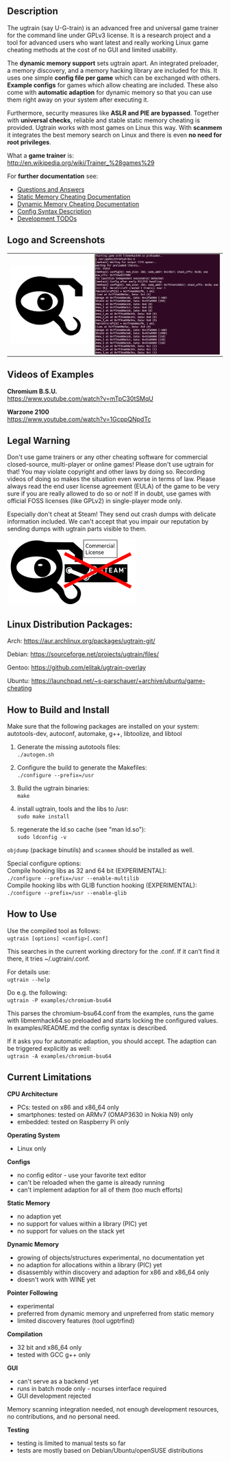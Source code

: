 ## Description

The ugtrain (say U-G-train) is an advanced free and universal game trainer for
the command line under GPLv3 license. It is a research project and a tool for
advanced users who want latest and really working Linux game cheating methods
at the cost of no GUI and limited usability.

The **dynamic memory support** sets ugtrain apart. An integrated preloader,
a memory discovery, and a memory hacking library are included for this.
It  uses one simple **config file per game** which can be exchanged
with others. **Example configs** for games which allow cheating are included.
These also come with **automatic adaption** for dynamic memory so that you can
use them right away on your system after executing it.

Furthermore, security measures like **ASLR and PIE are bypassed**. Together with
**universal checks**, reliable and stable static memory cheating is provided.
Ugtrain works with most games on Linux this way. With **scanmem** it integrates
the best memory search on Linux and there is even **no need for root
privileges**.

What a **game trainer** is: <br/>
http://en.wikipedia.org/wiki/Trainer_%28games%29

For **further documentation** see:

* [Questions and Answers](https://github.com/ugtrain/ugtrain/blob/master/README_qanda.md)
* [Static Memory Cheating Documentation](https://github.com/ugtrain/ugtrain/blob/master/doc/ugtrain-statmem.txt)
* [Dynamic Memory Cheating Documentation](https://github.com/ugtrain/ugtrain/blob/master/doc/ugtrain-dynmem.txt)
* [Config Syntax Description](https://github.com/ugtrain/ugtrain/blob/master/examples/README.md)
* [Development TODOs](https://github.com/ugtrain/ugtrain/blob/master/TODO)

## Logo and Screenshots
<table><tr><td>
<a href="img/ugtrain_logo_300px.png">
  <img src="img/ugtrain_logo_300px.png"
   alt="ugtrain logo" align="left" width="250" />
</a></td><td>
<a href="img/ugtrain_chromium-bsu64.png">
  <img src="img/ugtrain_chromium-bsu64.png"
   alt="ugtrain cheating at Chromium B.S.U. 64 bit" align="right" width="400" />
</a></td></tr></table>

## Videos of Examples

**Chromium B.S.U.** <br/>
https://www.youtube.com/watch?v=mTpC30tSMqU

**Warzone 2100** <br/>
https://www.youtube.com/watch?v=1GcppQNpdTc

## Legal Warning

Don't use game trainers or any other cheating software for commercial
closed-source, multi-player or online games! Please don't use ugtrain
for that! You may violate copyright and other laws by doing so. Recording
videos of doing so makes the situation even worse in terms of law. Please
always read the end user license agreement (EULA) of the game to be very
sure if you are really allowed to do so or not! If in doubt, use games
with official FOSS licenses (like GPLv2) in single-player mode only.

Especially don't cheat at Steam! They send out crash dumps with delicate
information included. We can't accept that you impair our reputation by
sending dumps with ugtrain parts visible to them.

![Don't cheat at Steam!](img/dont_cheat_at_steam_300px.png)

## Linux Distribution Packages:

Arch: https://aur.archlinux.org/packages/ugtrain-git/

Debian: https://sourceforge.net/projects/ugtrain/files/

Gentoo: https://github.com/elitak/ugtrain-overlay

Ubuntu: https://launchpad.net/~s-parschauer/+archive/ubuntu/game-cheating

## How to Build and Install

Make sure that the following packages are installed on your system: <br/>
autotools-dev, autoconf, automake, g++, libtoolize, and libtool

1. Generate the missing autotools files: <br/>
`./autogen.sh`

2. Configure the build to generate the Makefiles: <br/>
`./configure --prefix=/usr`

3. Build the ugtrain binaries: <br/>
`make`

4. install ugtrain, tools and the libs to /usr: <br/>
`sudo make install`

5. regenerate the ld.so cache (see "man ld.so"): <br/>
`sudo ldconfig -v`

`objdump` (package binutils) and `scanmem` should be installed as well.

Special configure options: <br/>
Compile hooking libs as 32 and 64 bit (EXPERIMENTAL): <br/>
`./configure --prefix=/usr --enable-multilib` <br/>
Compile hooking libs with GLIB function hooking (EXPERIMENTAL): <br/>
`./configure --prefix=/usr --enable-glib`

## How to Use

Use the compiled tool as follows: <br/>
`ugtrain [options] <config>[.conf]`

This searches in the current working directory for the <config>.conf.
If it can't find it there, it tries ~/.ugtrain/<config>.conf.

For details use: <br/>
`ugtrain --help`

Do e.g. the following: <br/>
`ugtrain -P examples/chromium-bsu64`

This parses the chromium-bsu64.conf from the examples, runs the
game with libmemhack64.so preloaded and starts locking the configured
values. In examples/README.md the config syntax is described.

If it asks you for automatic adaption, you should accept. The
adaption can be triggered explicitly as well: <br/>
`ugtrain -A examples/chromium-bsu64`

## Current Limitations

**CPU Architecture**

* PCs: tested on x86 and x86\_64 only
* smartphones: tested on ARMv7 (OMAP3630 in Nokia N9) only
* embedded: tested on Raspberry Pi only

**Operating System**

* Linux only

**Configs**

* no config editor - use your favorite text editor
* can't be reloaded when the game is already running
* can't implement adaption for all of them (too much efforts)

**Static Memory**

* no adaption yet
* no support for values within a library (PIC) yet
* no support for values on the stack yet

**Dynamic Memory**

* growing of objects/structures experimental, no documentation yet
* no adaption for allocations within a library (PIC) yet
* disassembly within discovery and adaption for x86 and x86\_64 only
* doesn't work with WINE yet

**Pointer Following**

* experimental
* preferred from dynamic memory and unpreferred from static memory
* limited discovery features (tool ugptrfind)

**Compilation**

* 32 bit and x86\_64 only
* tested with GCC g++ only

**GUI**

* can't serve as a backend yet
* runs in batch mode only - ncurses interface required
* GUI development rejected

Memory scanning integration needed, not enough development resources,
no contributions, and no personal need.

**Testing**

* testing is limited to manual tests so far
* tests are mostly based on Debian/Ubuntu/openSUSE distributions
